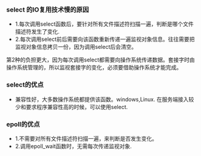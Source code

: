 ### select 的IO复用技术慢的原因
- 1.每次调用select函数后，要针对所有文件描述符扫描一遍，判断是哪个文件描述符发生了变化.
- 2.每次调用select前后需要向该函数重新传递一遍监视对象信息。往往需要把监视对象信息拷贝一份，因为调用select后会清空。

第2种的负担更大，因为每次调用select都需要向操作系统传递数据。套接字时由操作系统管理的，所以监视套接字的变化，必须要借助操作系统才能完成。

### select的优点
- 兼容性好，大多数操作系统都提供该函数。windows,Linux.
在服务端接入较少和要求程序兼容性高的时候，可以使用select.

### epoll的优点
- 1.不需要对所有文件描述符扫描一遍，来判断是否发生变化。
- 2.调用epoll\_wait函数时，无需每次传递监视对象.

